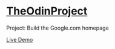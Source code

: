 # [TheOdinProject](https://www.theodinproject.com/)

Project: Build the Google.com homepage

[Live Demo](https://alberinea.github.io/google-homepage/)
